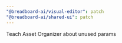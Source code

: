 ```yaml
---
"@breadboard-ai/visual-editor": patch
"@breadboard-ai/shared-ui": patch
---
```


Teach Asset Organizer about unused params
